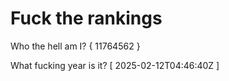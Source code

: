 # Fuck the rankings

Who the hell am I?
{ 11764562 }

What fucking year is it?
[ 2025-02-12T04:46:40Z ]
